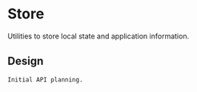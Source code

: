 # Store

Utilities to store local state and application information.

## Design

`Initial API planning.`
